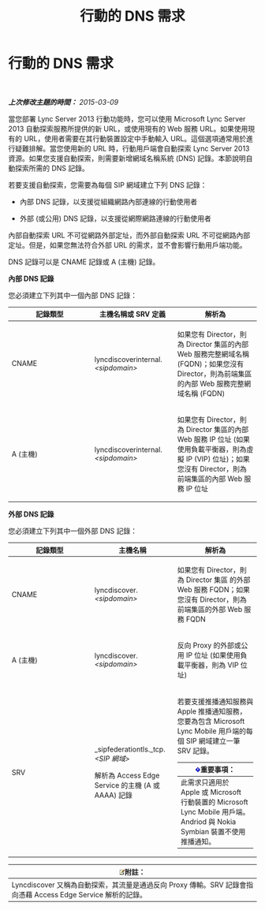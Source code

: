 ﻿---
title: 行動的 DNS 需求
TOCTitle: 行動的 DNS 需求
ms:assetid: df6962bc-2a16-440e-a333-022ebd14f957
ms:mtpsurl: https://technet.microsoft.com/zh-tw/library/Hh690040(v=OCS.15)
ms:contentKeyID: 49292556
ms.date: 08/24/2015
mtps_version: v=OCS.15
ms.translationtype: HT
---

# 行動的 DNS 需求

 

_**上次修改主題的時間：** 2015-03-09_

當您部署 Lync Server 2013 行動功能時，您可以使用 Microsoft Lync Server 2013 自動探索服務所提供的新 URL，或使用現有的 Web 服務 URL。如果使用現有的 URL，使用者需要在其行動裝置設定中手動輸入 URL。這個選項通常用於進行疑難排解。當您使用新的 URL 時，行動用戶端會自動探索 Lync Server 2013 資源。如果您支援自動探索，則需要新增網域名稱系統 (DNS) 記錄。本節說明自動探索所需的 DNS 記錄。

若要支援自動探索，您需要為每個 SIP 網域建立下列 DNS 記錄：

  - 內部 DNS 記錄，以支援從組織網路內部連線的行動使用者

  - 外部 (或公用) DNS 記錄，以支援從網際網路連線的行動使用者

內部自動探索 URL 不可從網路外部定址，而外部自動探索 URL 不可從網路內部定址。但是，如果您無法符合外部 URL 的需求，並不會影響行動用戶端功能。

DNS 記錄可以是 CNAME 記錄或 A (主機) 記錄。

**內部 DNS 記錄**

您必須建立下列其中一個內部 DNS 記錄：


<table>
<colgroup>
<col style="width: 33%" />
<col style="width: 33%" />
<col style="width: 33%" />
</colgroup>
<thead>
<tr class="header">
<th>記錄類型</th>
<th>主機名稱或 SRV 定義</th>
<th>解析為</th>
</tr>
</thead>
<tbody>
<tr class="odd">
<td><p>CNAME</p></td>
<td><p>lyncdiscoverinternal.<em>&lt;sipdomain&gt;</em></p></td>
<td><p>如果您有 Director，則為 Director 集區的內部 Web 服務完整網域名稱 (FQDN)；如果您沒有 Director，則為前端集區的內部 Web 服務完整網域名稱 (FQDN)</p></td>
</tr>
<tr class="even">
<td><p>A (主機)</p></td>
<td><p>lyncdiscoverinternal.<em>&lt;sipdomain&gt;</em></p></td>
<td><p>如果您有 Director，則為 Director 集區的內部 Web 服務 IP 位址 (如果使用負載平衡器，則為虛擬 IP (VIP) 位址)；如果您沒有 Director，則為前端集區的內部 Web 服務 IP 位址</p></td>
</tr>
</tbody>
</table>


**外部 DNS 記錄**

您必須建立下列其中一個外部 DNS 記錄：


<table>
<colgroup>
<col style="width: 33%" />
<col style="width: 33%" />
<col style="width: 33%" />
</colgroup>
<thead>
<tr class="header">
<th>記錄類型</th>
<th>主機名稱</th>
<th>解析為</th>
</tr>
</thead>
<tbody>
<tr class="odd">
<td><p>CNAME</p></td>
<td><p>lyncdiscover. <em>&lt;sipdomain&gt;</em></p></td>
<td><p>如果您有 Director，則為 Director 集區 的外部 Web 服務 FQDN；如果您沒有 Director，則為前端集區的外部 Web 服務 FQDN</p></td>
</tr>
<tr class="even">
<td><p>A (主機)</p></td>
<td><p>lyncdiscover. <em>&lt;sipdomain&gt;</em></p></td>
<td><p>反向 Proxy 的外部或公用 IP 位址 (如果使用負載平衡器，則為 VIP 位址)</p></td>
</tr>
<tr class="odd">
<td><p>SRV</p></td>
<td><p>_sipfederationtls._tcp. <em>&lt;SIP 網域&gt;</em></p>
<p>解析為 Access Edge Service 的主機 (A 或 AAAA) 記錄</p></td>
<td><p>若要支援推播通知服務與 Apple 推播通知服務，您要為包含 Microsoft Lync Mobile 用戶端的每個 SIP 網域建立一筆 SRV 記錄。</p>
<div class="alert">
<table>
<thead>
<tr class="header">
<th><img src="images/Gg412908.important(OCS.15).gif" title="important" alt="important" />重要事項：</th>
</tr>
</thead>
<tbody>
<tr class="odd">
<td>此需求只適用於 Apple 或 Microsoft 行動裝置的 Microsoft Lync Mobile 用戶端。Andriod 與 Nokia Symbian 裝置不使用推播通知。</td>
</tr>
</tbody>
</table>

</div></td>
</tr>
</tbody>
</table>


<table>
<thead>
<tr class="header">
<th><img src="images/Gg398811.note(OCS.15).gif" title="note" alt="note" />附註：</th>
</tr>
</thead>
<tbody>
<tr class="odd">
<td>Lyncdiscover 又稱為自動探索，其流量是通過反向 Proxy 傳輸。SRV 記錄會指向憑藉 Access Edge Service 解析的記錄。</td>
</tr>
</tbody>
</table>

